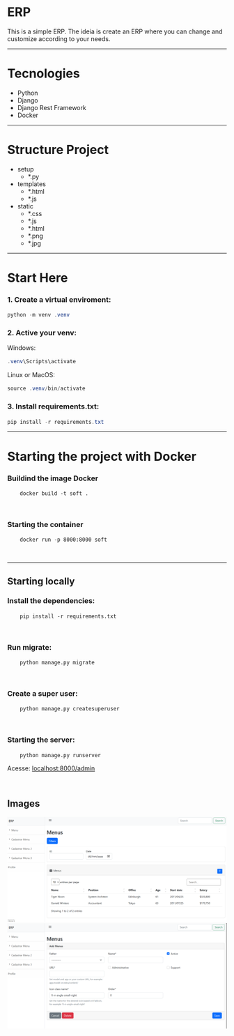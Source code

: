 # ERP

This is a simple ERP. The ideia is create an ERP where you can change and customize according to your needs.

---

# Tecnologies

- Python
- Django
- Django Rest Framework
- Docker

---

# Structure Project

- setup
    - *.py
- templates
    - *.html
    - *.js
- static
    - *.css
    - *.js
    - *.html
    - *.png
    - *.jpg

---

# Start Here

### 1. Create a virtual enviroment:

```powershell
python -m venv .venv
```

### 2. Active your venv:

Windows:
```powershell
.venv\Scripts\activate
```

Linux or MacOS:
```powershell
source .venv/bin/activate
```

### 3. Install requirements.txt:

```powershell
pip install -r requirements.txt
```

---

#  Starting the project with Docker
 
### Buildind the image Docker

```shell
    docker build -t soft .
```
<br>

### Starting the container

```shell
    docker run -p 8000:8000 soft
```

<br>

---

## Starting locally

### Install the dependencies:

```shell
    pip install -r requirements.txt
```

<br>

### Run migrate:


```shell
    python manage.py migrate
```

<br>

### Create a super user:

```shell
    python manage.py createsuperuser
```
<br>

### Starting the server:

```shell
    python manage.py runserver
```

Acesse: [localhost:8000/admin](localhost:8000/admin)

<br>

## Images

![alt text](static/img/image.png)
<br>
![alt text](static/img/image-1.png)